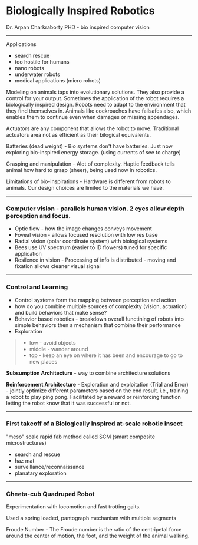 # Biologically Inspired Robotics

Dr. Arpan Charkraborty PHD - bio inspired computer vision

---

Applications
* search rescue
* too hostile for humans
* nano robots
* underwater robots
* medical applications (micro robots)

Modeling on animals taps into evolutionary solutions. They also provide a control for your output. Sometimes the application of the robot requires a biologically inspired design. Robots need to adapt to the environment that they find themselves in. Animals like cockroaches have failsafes also, which enables them to continue even when damages or missing appendages.

Actuators are any component that allows the robot to move. Traditional actuators area not as efficient as their bilogical equivalents. 

Batteries (dead weight) - Bio systems don't have batteries. Just now exploring bio-inspired energy storage. (using currents of see to charge)

Grasping and manipulation - Alot of complexity. Haptic feedback tells animal how hard to grasp (sheer), being used now in robotics.

Limitations of bio-inspirations - Hardware is different from robots to animals. Our design choices are limited to the materials we have. 

---

### Computer vision - parallels human vision. 2 eyes allow depth perception and focus. 
* Optic flow - how the image changes conveys movement
* Foveal vision - allows focused resolution with low res base
* Radial vision (polar coordinate system) with biological systems
* Bees use UV spectrum (easier to ID flowers) tuned for specific application
* Resilence in vision - Processing of info is distributed - moving and fixation allows cleaner visual signal

---

### Control and Learning
* Control systems form the mapping between perception and action
* how do you combine multiple sources of complexity (vision, actuation) and build behaviors that make sense?
* Behavior based robotics - breakdown overall functining of robots into simple behaviors then a mechanism that combine their performance
* Exploration 
> * low - avoid objects
> * middle - wander around
> * top - keep an eye on where it has been and encourage to go to new places

**Subsumption Architecture** - way to combine architecture solutions

**Reinforcement Architecture** - Exploration and exploitation (Trial and Error) - jointly optimize different parameters based on the end result. i.e., training a robot to play ping pong. Facilitated by a reward or reinforcing function letting the robot know that it was successful or not.

---

### First takeoff of a Biologically Inspired at-scale robotic insect

"meso" scale rapid fab method called SCM (smart composite microstructures)

* search and rescue
* haz mat
* surveillance/reconnaissance
* planatary exploration

---
### Cheeta-cub Quadruped Robot

Experimentation with locomotion and fast trotting gaits. 

Used a spring loaded, pantograph mechanism with multiple segments

Froude Number - The Froude number is the ratio of the centripetal force around the center of motion, the foot, and the weight of the animal walking.